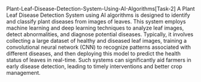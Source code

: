Plant-Leaf-Disease-Detection-System-Using-AI-Algorithms[Task-2]
A Plant Leaf Disease Detection System using AI algorithms is designed to identify and classify plant diseases from images of leaves. This system employs machine learning and deep learning techniques to analyze leaf images, detect abnormalities, and diagnose potential diseases. Typically, it involves collecting a large dataset of healthy and diseased leaf images, training a convolutional neural network (CNN) to recognize patterns associated with different diseases, and then deploying this model to predict the health status of leaves in real-time. Such systems can significantly aid farmers in early disease detection, leading to timely interventions and better crop management.
